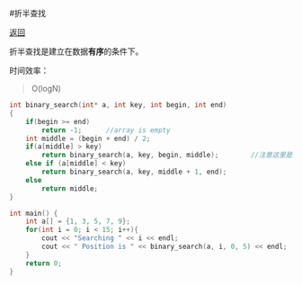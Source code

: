 ﻿#折半查找

[返回](https://github.com/zzzvvvxxxd/BuluCoding/blob/master/Search/index.md)

折半查找是建立在数据**有序**的条件下。  

时间效率：  
> O(logN)  


```C++
int binary_search(int* a, int key, int begin, int end)
{
    if(begin >= end)
        return -1;      //array is empty
    int middle = (begin + end) / 2;
    if(a[middle] > key)
        return binary_search(a, key, begin, middle);        //注意这里是middle
    else if (a[middle] < key)
        return binary_search(a, key, middle + 1, end);
    else
        return middle;
}

int main() {
    int a[] = {1, 3, 5, 7, 9};
    for(int i = 0; i < 15; i++){
        cout << "Searching " << i << endl;
        cout << " Position is " << binary_search(a, i, 0, 5) << endl;
    }
    return 0;
}

```